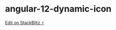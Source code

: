# angular-12-dynamic-icon

[Edit on StackBlitz ⚡️](https://stackblitz.com/edit/angular-12-dynamic-icon)